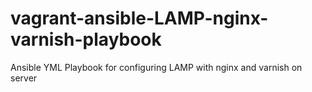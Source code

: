 # vagrant-ansible-LAMP-nginx-varnish-playbook
Ansible YML Playbook for configuring LAMP with nginx and varnish on server
